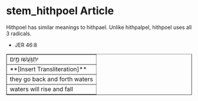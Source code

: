 # stem_hithpoel Article
Hithpoel has similar meanings to hithpael. Unlike hithpalpel, hithpoel uses all 3 radicals.

* JER 46:8
<table border="1" class="docutils">
<colgroup>
<col width="100%" />
</colgroup>
<tbody valign="top">
<tr class="row-odd"><td>יִתְגֹּ֣עֲשׁוּ מָ֑יִם</td>
</tr>
<tr class="row-even"><td>**[Insert Transliteration]**</td>
</tr>
<tr class="row-odd"><td>they go back and forth waters</td>
</tr>
<tr class="row-even"><td>waters will rise and fall</td>
</tr>
</tbody>
</table>